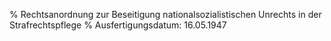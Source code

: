 % Rechtsanordnung zur Beseitigung nationalsozialistischen Unrechts in der Strafrechtspflege
% Ausfertigungsdatum: 16.05.1947
 